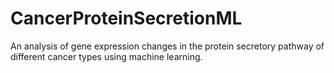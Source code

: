 # CancerProteinSecretionML
An analysis of gene expression changes in the protein secretory pathway of different cancer types using machine learning.


